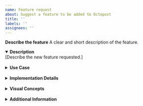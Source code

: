 ```yaml
---
name: Feature request
about: Suggest a feature to be added to Octopost
title: ''
labels: ''
assignees: ''
---
```


**Describe the feature**
A clear and short description of the feature.

<details open>
  <summary>
    <b>Description</b>
  </summary>
  [Describe the new feature requested.]
</details>

<br>

<details> 
  <summary>
    <b>Use Case</b>
  </summary>
  
[Explain the use for this feature and how it might benefits the project.]
</details>

<br>

<details> 
  <summary>
    <b>Implementation Details</b>
  </summary>

[Provide any details or suggestions on how this feature could be implemented.]

</details>

<br>

<details> 
  <summary>
    <b>Visual Concepts</b>
  </summary>

[Include any visual representations or concepts if those are available and applicable.]

</details>

<br>

<details> 
  <summary>
    <b>Additional Information</b>
  </summary>
  
[Provide any additional information, such as context that might be relevant to the implementation of this specific feature.]
</details>
